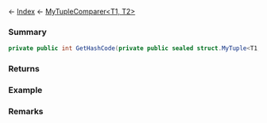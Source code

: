 ← [Index](Api-Index) ← [MyTupleComparer<T1, T2>](VRage.MyTupleComparer`2)

### Summary

```csharp
private public int GetHashCode(private public sealed struct.MyTuple<T1, T2> obj)
```

### Returns

### Example

### Remarks

